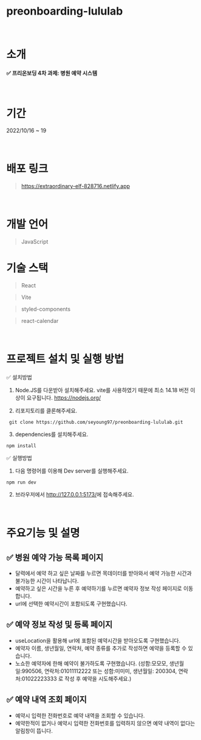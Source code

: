 # preonboarding-lululab
<br/>

# 소개

#### ✅ 프리온보딩 4차 과제: 병원 예약 시스템 

<br />

# 기간

2022/10/16 ~ 19

<br/>

# 배포 링크 
> https://extraordinary-elf-828716.netlify.app

<br/>

# 개발 언어

> JavaScript

# 기술 스택

> React

> Vite

> styled-components

> react-calendar


<br/>

# 프로젝트 설치 및 실행 방법

✅ 설치방법

1. Node.JS를 다운받아 설치해주세요. vite를 사용하였기 때문에 최소 14.18 버전 이상이 요구됩니다. https://nodejs.org/

2. 리포지토리를 클론해주세요.

```
 git clone https://github.com/seyoung97/preonboarding-lululab.git
```

3. dependencies를 설치해주세요.

```
npm install
```

✅ 실행방법

1. 다음 명령어를 이용해 Dev server를 실행해주세요.

```
npm run dev
```

2. 브라우저에서 <http://127.0.0.1:5173/>에 접속해주세요.

<br/>

# 주요기능 및 설명

## ✅ 병원 예약 가능 목록 페이지

- 달력에서 예약 하고 싶은 날짜를 누르면 목데이터를 받아와서 예약 가능한 시간과 불가능한 시간이 나타납니다.
- 예약하고 싶은 시간을 누른 후 예약하기를 누르면 예약자 정보 작성 페이지로 이동합니다.
- url에 선택한 예약시간이 포함되도록 구현했습니다.

## ✅ 예약 정보 작성 및 등록 페이지

- useLocation을 활용해 url에 포함된 예약시간을 받아오도록 구현했습니다.
- 예약자 이름, 생년월일, 연락처, 예약 종류를 추가로 작성하면 예약을 등록할 수 있습니다.
- 노쇼한 예약자에 한해 예약이 불가하도록 구현했습니다. 
(성함:모모모, 생년월일:990506, 연락처:01011112222 또는 성함:미미미, 생년월일: 200304, 연락처:01022223333 로 작성 후 예약을 시도해주세요.)

## ✅ 예약 내역 조회 페이지
- 예약시 입력한 전화번호로 예약 내역을 조회할 수 있습니다.
- 예약한적이 없거나 예약시 입력한 전화번호를 입력하지 않으면 예약 내역이 없다는 알림창이 뜹니다. 
